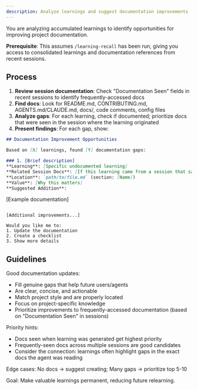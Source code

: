 ```yaml
---
description: Analyze learnings and suggest documentation improvements
---
```


You are analyzing accumulated learnings to identify opportunities for improving project documentation.

**Prerequisite**: This assumes `/learning-recall` has been run, giving you access to consolidated learnings and documentation references from recent sessions.

## Process

1. **Review session documentation**: Check "Documentation Seen" fields in recent sessions to identify frequently-accessed docs
2. **Find docs**: Look for README.md, CONTRIBUTING.md, AGENTS.md/CLAUDE.md, docs/, code comments, config files
3. **Analyze gaps**: For each learning, check if documented; prioritize docs that were seen in the session where the learning originated
4. **Present findings**: For each gap, show:

```markdown
## Documentation Improvement Opportunities

Based on [X] learnings, found [Y] documentation gaps:

### 1. [Brief description]
**Learning**: [Specific undocumented learning]
**Related Session Docs**: [If this learning came from a session that saw specific docs]
**Location**: `path/to/file.md` (section: [Name])
**Value**: [Why this matters]
**Suggested Addition**:
```
[Example documentation]
```

[Additional improvements...]

Would you like me to:
1. Update the documentation
2. Create a checklist
3. Show more details
```

## Guidelines

Good documentation updates:
- Fill genuine gaps that help future users/agents
- Are clear, concise, and actionable
- Match project style and are properly located
- Focus on project-specific knowledge
- Prioritize improvements to frequently-accessed documentation (based on "Documentation Seen" in sessions)

Priority hints:
- Docs seen when learning was generated get highest priority
- Frequently-seen docs across multiple sessions are good candidates
- Consider the connection: learnings often highlight gaps in the exact docs the agent was reading

Edge cases: No docs → suggest creating; Many gaps → prioritize top 5-10

Goal: Make valuable learnings permanent, reducing future relearning.

